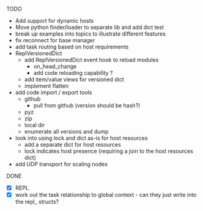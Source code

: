 TODO

- Add support for dynamic hosts
- Move python finder/loader to separate lib and add dict test
- break up examples into topics to illustrate different features
- fix reconnect for base manager
- add task routing based on host requirements
- ReplVersionedDict
  - add ReplVersionedDict event hook to reload modules 
    - on_head_change
    - add code reloading capability ?
  - add item/value views for versioned dict
  - implement flatten
- add code import / export tools
  - github
    - pull from github (version should be hash?)
  - pyz
  - zip
  - local dir
  - enumerate all versions and dump
- look into using lock and dict as-is for host resources
  - add a separate dict for host resources
  - lock indicates host presence (requiring a join to the host resources dict)
- add UDP transport for scaling nodes

DONE
- [x] REPL
- [x] work out the task relationship to global context - can they just write into the repl_ structs?
